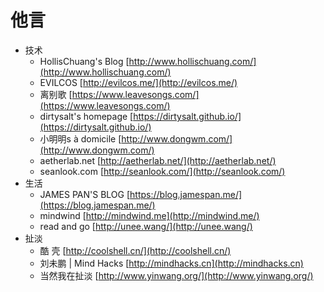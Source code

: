 # 他言

- 技术
  - HollisChuang's Blog    [http://www.hollischuang.com/](http://www.hollischuang.com/)
  - EVILCOS  [http://evilcos.me/](http://evilcos.me/)
  - 离别歌  [https://www.leavesongs.com/](https://www.leavesongs.com/)
  - dirtysalt's homepage  [https://dirtysalt.github.io/](https://dirtysalt.github.io/)
  - 小明明s à domicile  [http://www.dongwm.com/](http://www.dongwm.com/)
  - aetherlab.net   [http://aetherlab.net/](http://aetherlab.net/)
  - seanlook.com [http://seanlook.com/](http://seanlook.com/)
- 生活
  - JAMES PAN'S BLOG    [https://blog.jamespan.me/](https://blog.jamespan.me/)
  - mindwind    [http://mindwind.me](http://mindwind.me/)
  - read and go    [http://unee.wang/](http://unee.wang/)
- 扯淡
  - 酷 壳    [http://coolshell.cn/](http://coolshell.cn/)
  - 刘未鹏 | Mind Hacks    [http://mindhacks.cn](http://mindhacks.cn)
  - 当然我在扯淡   [http://www.yinwang.org/](http://www.yinwang.org/)
